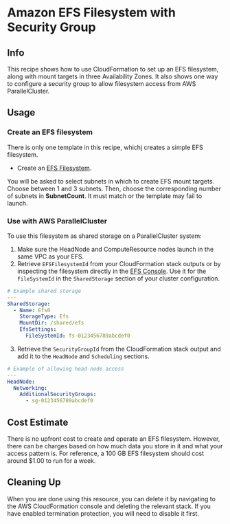 # Amazon EFS Filesystem with Security Group

## Info

This recipe shows how to use CloudFormation to set up an EFS filesystem, along with mount targets in three Availability Zones. It also shows one way to configure a security group to allow filesystem access from AWS ParallelCluster.

## Usage

### Create an EFS filesystem

There is only one template in this recipe, whichj creates a simple EFS filesystem. 

* Create an [EFS Filesystem](https://console.aws.amazon.com/cloudformation/home?region=us-east-2#/stacks/create/review?stackName=efs-simple&templateURL=https://aws-hpc-recipes.s3.us-east-1.amazonaws.com/main/recipes/storage/efs_simple/assets/main.yaml).

You will be asked to select subnets in which to create EFS mount targets. Choose between 1 and 3 subnets. Then, choose the corresponding number of subnets in **SubnetCount**. It must match or the template may fail to launch. 

### Use with AWS ParallelCluster

To use this filesystem as shared storage on a ParallelCluster system:

1. Make sure the HeadNode and ComputeResource nodes launch in the same VPC as your EFS. 
2. Retrieve `EFSFilesystemId` from your CloudFormation stack outputs or by inspecting the filesystem directly in the [EFS Console](https://console.aws.amazon.com/efs).  Use it for the `FileSystemId` in the `SharedStorage` section of your cluster configuration.

```yaml
# Example shared storage
---
SharedStorage:
  - Name: Efs0
    StorageType: Efs
    MountDir: /shared/efs
    EfsSettings:
      FileSystemId: fs-0123456789abcdef0
```

3. Retrieve the `SecurityGroupId` from the CloudFormation stack output and add it to the `HeadNode` and `Scheduling` sections.

```yaml
# Example of allowing head node access
---
HeadNode:
  Networking:
    AdditionalSecurityGroups:
      - sg-0123456789abcdef0
```

## Cost Estimate

There is no upfront cost to create and operate an EFS filesystem. However, there can be charges based on how much data you store in it and what your access pattern is. For reference, a 100 GB EFS filesystem should cost around $1.00 to run for a week. 

## Cleaning Up

When you are done using this resource, you can delete it by navigating to the AWS CloudFormation console and deleting the relevant stack. If you have enabled termination protection, you will need to disable it first.
